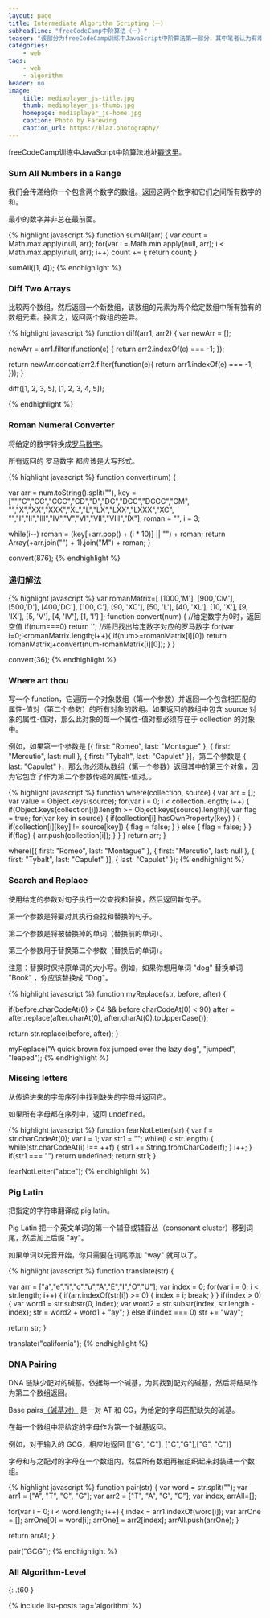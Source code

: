 ```yaml
---
layout: page
title: Intermediate Algorithm Scripting（一）
subheadline: "freeCodeCamp中阶算法（一）"
teaser: "该部分为freeCodeCamp训练中JavaScript中阶算法第一部分，其中笔者认为有难度的附有解题思路。 "
categories:
    - web
tags:
    - web
    - algorithm
header: no
image:
    title: mediaplayer_js-title.jpg
    thumb: mediaplayer_js-thumb.jpg
    homepage: mediaplayer_js-home.jpg
    caption: Photo by Farewing
    caption_url: https://blaz.photography/
---
```


freeCodeCamp训练中JavaScript中阶算法地址[戳这里][1]。


###  Sum All Numbers in a Range 
我们会传递给你一个包含两个数字的数组。返回这两个数字和它们之间所有数字的和。

最小的数字并非总在最前面。

{% highlight javascript %}
function sumAll(arr) {
  var count = Math.max.apply(null, arr);
  for(var i = Math.min.apply(null, arr); i < Math.max.apply(null, arr); i++)
    count += i;
  return count;
}

sumAll([1, 4]);
{% endhighlight %}



### Diff Two Arrays 
比较两个数组，然后返回一个新数组，该数组的元素为两个给定数组中所有独有的数组元素。换言之，返回两个数组的差异。

{% highlight javascript %}
function diff(arr1, arr2) {
  var newArr = [];
  
  newArr = arr1.filter(function(e) {
    return arr2.indexOf(e) === -1;
  });
  
  return newArr.concat(arr2.filter(function(e){
    return arr1.indexOf(e) === -1;
  }));
}

diff([1, 2, 3, 5], [1, 2, 3, 4, 5]);

{% endhighlight %}



### Roman Numeral Converter

将给定的数字转换成[罗马数字][2]。

所有返回的 罗马数字 都应该是大写形式。

{% highlight javascript %}
function convert(num) {
  
  var arr = num.toString().split(""),
      key = ["","C","CC","CCC","CD","D","DC","DCC","DCCC","CM",
               "","X","XX","XXX","XL","L","LX","LXX","LXXX","XC",
               "","I","II","III","IV","V","VI","VII","VIII","IX"],
        roman = "",
        i = 3;
  
  while(i--) 
     roman = (key[+arr.pop() + (i * 10)] || "") + roman;
  return Array(+arr.join("") + 1).join("M") + roman;
}

convert(876);
{% endhighlight %}

### 递归解法

{% highlight javascript %}
var romanMatrix=[
  [1000,'M'],
  [900,'CM'],
  [500,'D'],
  [400,'DC'],
  [100,'C'],
  [90, 'XC'],
  [50, 'L'],
  [40, 'XL'],
  [10, 'X'],
  [9, 'IX'],
  [5, 'V'],
  [4, 'IV'],
  [1, 'I']
];
function convert(num) {
  //给定数字为0时，返回空值
  if(num===0)
    return '';
  //递归找出给定数字对应的罗马数字
  for(var i=0;i<romanMatrix.length;i++){
    if(num>=romanMatrix[i][0])
      return romanMatrix[i][1]+convert(num-romanMatrix[i][0]);
  }
}

convert(36);
{% endhighlight %}



### Where art thou
写一个 function，它遍历一个对象数组（第一个参数）并返回一个包含相匹配的属性-值对（第二个参数）的所有对象的数组。如果返回的数组中包含 source 对象的属性-值对，那么此对象的每一个属性-值对都必须存在于 collection 的对象中。

例如，如果第一个参数是 [{ first: "Romeo", last: "Montague" }, { first: "Mercutio", last: null }, { first: "Tybalt", last: "Capulet" }]，第二个参数是 { last: "Capulet" }，那么你必须从数组（第一个参数）返回其中的第三个对象，因为它包含了作为第二个参数传递的属性-值对。。

{% highlight javascript %}
function where(collection, source) {
  var arr = [];
  var value = Object.keys(source);
   for(var i = 0; i < collection.length; i++) {
      if(Object.keys(collection[i]).length >= Object.keys(source).length){
         var flag = true;
         for(var key in source) {
            if(collection[i].hasOwnProperty(key) ) {
               if(collection[i][key] != source[key]) {
                  flag = false;
               }
            } else {
               flag = false;
            }
         }
         if(flag) {
            arr.push(collection[i]);
         }
      }
   }
  return arr;
}

where([{ first: "Romeo", last: "Montague" }, { first: "Mercutio", last: null }, { first: "Tybalt", last: "Capulet" }], { last: "Capulet" });
{% endhighlight %}



### Search and Replace
使用给定的参数对句子执行一次查找和替换，然后返回新句子。

第一个参数是将要对其执行查找和替换的句子。

第二个参数是将被替换掉的单词（替换前的单词）。

第三个参数用于替换第二个参数（替换后的单词）。

注意：替换时保持原单词的大小写。例如，如果你想用单词 "dog" 替换单词 "Book" ，你应该替换成 "Dog"。

{% highlight javascript %}
function myReplace(str, before, after) {
  
  if(before.charCodeAt(0) > 64 && before.charCodeAt(0) < 90)
    after = after.replace(after.charAt(0), after.charAt(0).toUpperCase());
  
  return str.replace(before, after);
}

myReplace("A quick brown fox jumped over the lazy dog", "jumped", "leaped");
{% endhighlight %}



### Missing letters
从传递进来的字母序列中找到缺失的字母并返回它。

如果所有字母都在序列中，返回 undefined。

{% highlight javascript %}
function fearNotLetter(str) {
   var f = str.charCodeAt(0);
   var i = 1;
   var str1 = "";
   while(i < str.length) {
     while(str.charCodeAt(i) !== ++f) {
       str1 += String.fromCharCode(f);
     }
     i++;
   }
  if(str1 === "")
    return undefined;
  return str1;
}

fearNotLetter("abce");
{% endhighlight %}



### Pig Latin
把指定的字符串翻译成 pig latin。

Pig Latin 把一个英文单词的第一个辅音或辅音丛（consonant cluster）移到词尾，然后加上后缀 "ay"。

如果单词以元音开始，你只需要在词尾添加 "way" 就可以了。

{% highlight javascript %}
function translate(str) {
  
  var arr = ["a","e","i","o","u","A","E","I","O","U"];
  var index = 0;
  for(var i = 0; i < str.length; i++) {
    if(arr.indexOf(str[i]) >= 0) {
      index = i;
      break;
    }
  }
    if(index > 0) {
      var word1 = str.substr(0, index);
      var word2 = str.substr(index, str.length - index);
      str = word2 + word1 + "ay";
    } else if(index === 0)
      str += "way";

  return str;
}

translate("california");
{% endhighlight %}



### DNA Pairing

DNA 链缺少配对的碱基。依据每一个碱基，为其找到配对的碱基，然后将结果作为第二个数组返回。

Base pairs[（碱基对）][3] 是一对 AT 和 CG，为给定的字母匹配缺失的碱基。

在每一个数组中将给定的字母作为第一个碱基返回。

例如，对于输入的 GCG，相应地返回 [["G", "C"], ["C","G"],["G", "C"]]

字母和与之配对的字母在一个数组内，然后所有数组再被组织起来封装进一个数组。

{% highlight javascript %}
function pair(str) {
  var word = str.split("");
  var arr1 = ["A", "T", "C", "G"];
  var arr2 = ["T", "A", "G", "C"];
  var index, arrAll=[];
  
  for(var i = 0; i < word.length; i++) {
    index = arr1.indexOf(word[i]);
    var arrOne = [];
    arrOne[0] = word[i];
    arrOne[1] = arr2[index];
    arrAll.push(arrOne);
  }
  
  return arrAll;
}

pair("GCG");
{% endhighlight %}



### All Algorithm-Level
{: .t60 }

{% include list-posts tag='algorithm' %}




 [1]: https://www.freecodecamp.cn/challenges/get-set-for-our-algorithm-challenges
 [2]: http://www.mathsisfun.com/roman-numerals.html
 [3]: https://en.wikipedia.org/wiki/Base_pair

